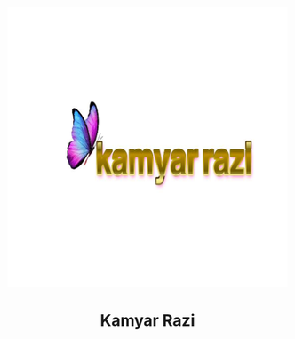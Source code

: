 <div align='center'>
  <img src='/android-chrome-512x512.png'/>
<h1> Kamyar Razi </h1>
  
</div>




